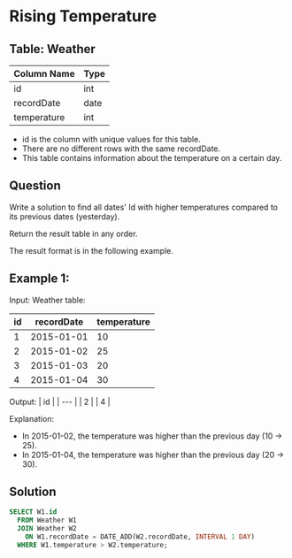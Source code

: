 # Rising Temperature

## Table: Weather

| Column Name | Type |
| --- | --- |
| id | int |
| recordDate | date |
| temperature | int |

- id is the column with unique values for this table.
- There are no different rows with the same recordDate.
- This table contains information about the temperature on a certain day.
 

## Question

Write a solution to find all dates' Id with higher temperatures compared to its previous dates (yesterday).

Return the result table in any order.

The result format is in the following example.

## Example 1:

Input: 
Weather table:

| id | recordDate | temperature |
| --- | --- | --- |
| 1  | 2015-01-01 | 10          |
| 2  | 2015-01-02 | 25          |
| 3  | 2015-01-03 | 20          |
| 4  | 2015-01-04 | 30          |

Output: 
| id |
| --- |
| 2  |
| 4  |

Explanation: 
- In 2015-01-02, the temperature was higher than the previous day (10 -> 25).
- In 2015-01-04, the temperature was higher than the previous day (20 -> 30).

## Solution
```sql
SELECT W1.id
  FROM Weather W1
  JOIN Weather W2
    ON W1.recordDate = DATE_ADD(W2.recordDate, INTERVAL 1 DAY)
  WHERE W1.temperature > W2.temperature;
```
